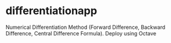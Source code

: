 # differentiationapp
Numerical Differentiation Method (Forward Difference, Backward Difference, Central Difference Formula). Deploy using Octave
